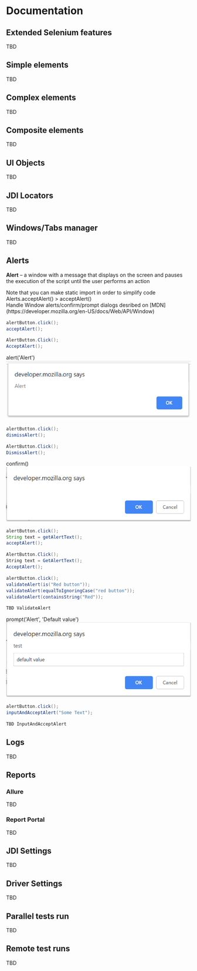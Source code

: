 # Documentation
## Extended Selenium features
TBD

## Simple elements
TBD

## Complex elements
TBD

## Composite elements
TBD

## UI Objects
TBD

## JDI Locators
TBD

## Windows/Tabs manager
TBD

## Alerts
**Alert** –  a window with a message that displays on the screen and pauses the execution of the script until the user performs an action
<aside class="notice">
Note that you can make static import in order to simplify code Alerts.acceptAlert() > acceptAlert()
</aside>
Handle Window alerts/confirm/prompt dialogs desribed on [MDN](https://developer.mozilla.org/en-US/docs/Web/API/Window)

```java 
alertButton.click();
acceptAlert();
```
```csharp 
AlertButton.Click();
AcceptAlert();
```

alert('Alert')
![GitHub Logo](/images/alert.png)

```java 
alertButton.click();
dismissAlert();
```
```csharp 
AlertButton.Click();
DismissAlert();
```
confirm()
![GitHub Logo](/images/confirm.png)

```java 
alertButton.click();
String text = getAlertText();
acceptAlert();
```
```csharp 
AlertButton.Click();
String text = GetAlertText();
AcceptAlert();
```

```java 
alertButton.click();
validateAlert(is("Red button"));
validateAlert(equalToIgnoringCase("red button"));
validateAlert(containsString("Red"));
```
```csharp 
TBD ValidateAlert
```

prompt('Alert', 'Default value')
![GitHub Logo](/images/prompt.png)

```java 
alertButton.click();
inputAndAcceptAlert("Some Text");
```
```csharp 
TBD InputAndAcceptAlert
```

## Logs
TBD

## Reports
### Allure
TBD

### Report Portal
TBD

## JDI Settings
TBD

## Driver Settings
TBD

## Parallel tests run
TBD

## Remote test runs
TBD
